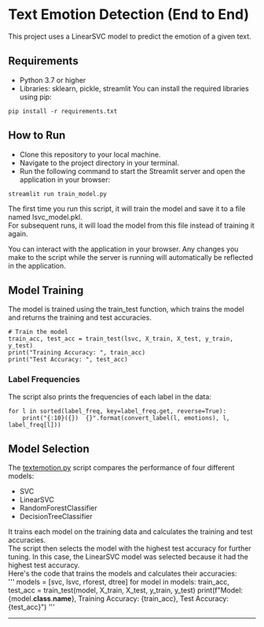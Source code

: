 # Text Emotion Detection (End to End)
This project uses a LinearSVC model to predict the emotion of a given text.  

## Requirements
- Python 3.7 or higher
- Libraries: sklearn, pickle, streamlit
You can install the required libraries using pip:
```
pip install -r requirements.txt
```

## How to Run

- Clone this repository to your local machine.
-  Navigate to the project directory in your terminal.
-  Run the following command to start the Streamlit server and open the application in your browser:

```
streamlit run train_model.py
```

The first time you run this script, it will train the model and save it to a file named lsvc_model.pkl.   
For subsequent runs, it will load the model from this file instead of training it again.  

You can interact with the application in your browser. Any changes you make to the script while the server is running will automatically be reflected in the application.  

## Model Training
The model is trained using the train_test function, which trains the model and returns the training and test accuracies.  


```
# Train the model
train_acc, test_acc = train_test(lsvc, X_train, X_test, y_train, y_test)
print("Training Accuracy: ", train_acc)
print("Test Accuracy: ", test_acc)
```


### Label Frequencies

The script also prints the frequencies of each label in the data:  


```
for l in sorted(label_freq, key=label_freq.get, reverse=True):
    print("{:10}({})  {}".format(convert_label(l, emotions), l, label_freq[l]))
```

## Model Selection

The [textemotion.py](https://github.com/BhavyaChawlaGit/End-to-End-Text-Emotions-Detection/blob/f0a53d49c26640b973944a84297afebac597a68d/textemotion.py) script compares the performance of four different models: 
- SVC
- LinearSVC
- RandomForestClassifier
- DecisionTreeClassifier

It trains each model on the training data and calculates the training and test accuracies.  
The script then selects the model with the highest test accuracy for further tuning. In this case, the LinearSVC model was selected because it had the highest test accuracy.  
Here's the code that trains the models and calculates their accuracies:  
'''
models = [svc, lsvc, rforest, dtree]
for model in models:
    train_acc, test_acc = train_test(model, X_train, X_test, y_train, y_test)
    print(f"Model: {model.__class__.__name__}, Training Accuracy: {train_acc}, Test Accuracy: {test_acc}")
'''

---






